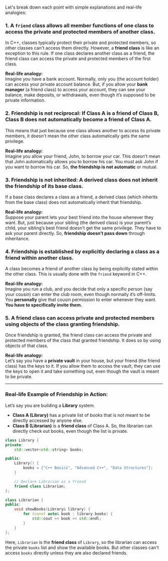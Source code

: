Let's break down each point with simple explanations and real-life analogies:

### 1. **A `friend` class allows all member functions of one class to access the private and protected members of another class.**
   
In C++, classes typically protect their private and protected members, so other classes can't access them directly. However, a **friend class** is like an exception to this rule. If one class declares another class as a friend, the friend class can access the private and protected members of the first class.

**Real-life analogy:**  
Imagine you have a bank account. Normally, only you (the account holder) can access your private account balance. But, if you allow your **bank manager** (a friend class) to access your account, they can see your balance, make deposits, or withdrawals, even though it’s supposed to be private information.

### 2. **Friendship is not reciprocal: If Class A is a friend of Class B, Class B does not automatically become a friend of Class A.**
   
This means that just because one class allows another to access its private members, it doesn't mean the other class automatically gets the same privilege.

**Real-life analogy:**  
Imagine you allow your friend, John, to borrow your car. This doesn't mean that John automatically allows you to borrow his car. You must ask John if you want to borrow his car. So, **the friendship is not automatic** or mutual.

### 3. **Friendship is not inherited: A derived class does not inherit the friendship of its base class.**
   
If a base class declares a class as a friend, a derived class (which inherits from the base class) does not automatically inherit that friendship.

**Real-life analogy:**  
Suppose your parent lets your best friend into the house whenever they want. But, just because your sibling (the derived class) is your parent’s child, your sibling’s best friend doesn’t get the same privilege. They have to ask your parent directly. So, **friendship doesn’t pass down** through inheritance.

### 4. **Friendship is established by explicitly declaring a class as a friend within another class.**
   
A class becomes a friend of another class by being explicitly stated within the other class. This is usually done with the `friend` keyword in C++.

**Real-life analogy:**  
Imagine you run a club, and you decide that only a specific person (say your cousin) can enter the club room, even though normally it’s off-limits. You **personally** give that cousin permission to enter whenever they want. **You have to specifically invite them.**

### 5. **A friend class can access private and protected members using objects of the class granting friendship.**
   
Once friendship is granted, the friend class can access the private and protected members of the class that granted friendship. It does so by using objects of that class.

**Real-life analogy:**  
Let’s say you have a **private vault** in your house, but your friend (the friend class) has the keys to it. If you allow them to access the vault, they can use the keys to open it and take something out, even though the vault is meant to be private.

---

### Real-life Example of Friendship in Action:
Let’s say you are building a **Library** system.

- **Class A (Library)** has a private list of books that is not meant to be directly accessed by anyone else.
- **Class B (Librarian)** is a **friend class** of Class A. So, the librarian can directly check out books, even though the list is private.

```cpp
class Library {
private:
    std::vector<std::string> books;

public:
    Library() {
        books = {"C++ Basics", "Advanced C++", "Data Structures"};
    }

    // Declare Librarian as a friend
    friend class Librarian; 
};

class Librarian {
public:
    void showBooks(Library& library) {
        for (const auto& book : library.books) {
            std::cout << book << std::endl;
        }
    }
};
```

Here, `Librarian` is the **friend class** of `Library`, so the librarian can access the private `books` list and show the available books. But other classes can't access `books` directly unless they are also declared friends.
